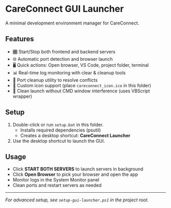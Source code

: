 # CareConnect GUI Launcher

A minimal development environment manager for CareConnect.

## Features
- 🎛️ Start/Stop both frontend and backend servers
- 🌐 Automatic port detection and browser launch
- 🖥️ Quick actions: Open browser, VS Code, project folder, terminal
- 📊 Real-time log monitoring with clear & cleanup tools
- 🧹 Port cleanup utility to resolve conflicts
- 🎨 Custom icon support (place `careconnect_icon.ico` in this folder)
- 🚀 Clean launch without CMD window interference (uses VBScript wrapper)

## Setup
1. Double-click or run `setup.bat` in this folder.
   - Installs required dependencies (psutil)
   - Creates a desktop shortcut: **CareConnect Launcher**
2. Use the desktop shortcut to launch the GUI.

## Usage
- Click **START BOTH SERVERS** to launch servers in background
- Click **Open Browser** to pick your browser and open the app
- Monitor logs in the System Monitor panel
- Clean ports and restart servers as needed

---
*For advanced setup, see `setup-gui-launcher.ps1` in the project root.*